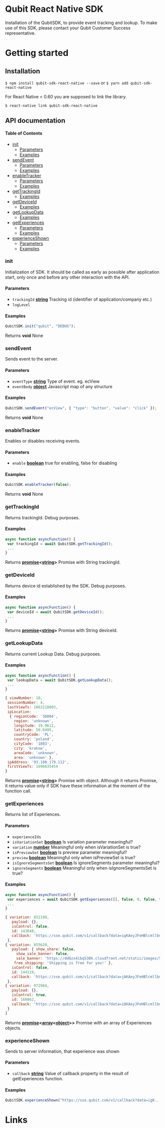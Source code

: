 # Qubit React Native SDK

Installation of the QubitSDK, to provide event tracking and lookup. To make use of this SDK, please contact your Qubit Customer Success representative.

# Getting started

## Installation

`$ npm install qubit-sdk-react-native --save`
or
`$ yarn add qubit-sdk-react-native`

For React Native &lt; 0.60 you are supposed to link the library.

`$ react-native link qubit-sdk-react-native`

## API documentation

<!-- Generated by documentation.js. Update this documentation by updating the source code. -->

#### Table of Contents

-   [init](#init)
    -   [Parameters](#parameters)
    -   [Examples](#examples)
-   [sendEvent](#sendevent)
    -   [Parameters](#parameters-1)
    -   [Examples](#examples-1)
-   [enableTracker](#enabletracker)
    -   [Parameters](#parameters-2)
    -   [Examples](#examples-2)
-   [getTrackingId](#gettrackingid)
    -   [Examples](#examples-3)
-   [getDeviceId](#getdeviceid)
    -   [Examples](#examples-4)
-   [getLookupData](#getlookupdata)
    -   [Examples](#examples-5)
-   [getExperiences](#getexperiences)
    -   [Parameters](#parameters-3)
    -   [Examples](#examples-6)
-   [experienceShown](#experienceshown)
    -   [Parameters](#parameters-4)
    -   [Examples](#examples-7)

### init

Initialization of SDK. It should be called as early as possible after application start, only once and before any other interaction with the API.

#### Parameters

-   `trackingId` **[string](https://developer.mozilla.org/docs/Web/JavaScript/Reference/Global_Objects/String)** Tracking id (identifier of application/company etc.)
-   `logLevel`  

#### Examples

```javascript
QubitSDK.init("qubit", "DEBUG");
```

Returns **void** None

### sendEvent

Sends event to the server.

#### Parameters

-   `eventType` **[string](https://developer.mozilla.org/docs/Web/JavaScript/Reference/Global_Objects/String)** Type of event. eg. ecView
-   `eventBody` **[object](https://developer.mozilla.org/docs/Web/JavaScript/Reference/Global_Objects/Object)** Javascript map of any structure

#### Examples

```javascript
QubitSDK.sendEvent("ecView", { "type": "button", "value": "click" });
```

Returns **void** None

### enableTracker

Enables or disables receiving events.

#### Parameters

-   `enable` **[boolean](https://developer.mozilla.org/docs/Web/JavaScript/Reference/Global_Objects/Boolean)** true for enabling, false for disabling

#### Examples

```javascript
QubitSDK.enableTracker(false);
```

Returns **void** None

### getTrackingId

Returns trackingId. Debug purposes.

#### Examples

```javascript
async function asyncFunction() {
 var trackingId = await QubitSDK.getTrackingId();
 ...
}
```

Returns **[promise](https://developer.mozilla.org/docs/Web/JavaScript/Reference/Global_Objects/Promise)&lt;[string](https://developer.mozilla.org/docs/Web/JavaScript/Reference/Global_Objects/String)>** Promise with String trackingId.

### getDeviceId

Returns device id established by the SDK. Debug purposes.

#### Examples

```javascript
async function asyncFunction() {
 var deviceId = await QubitSDK.getDeviceId();
 ...
}
```

Returns **[promise](https://developer.mozilla.org/docs/Web/JavaScript/Reference/Global_Objects/Promise)&lt;[string](https://developer.mozilla.org/docs/Web/JavaScript/Reference/Global_Objects/String)>** Promise with String deviceId.

### getLookupData

Returns current Lookup Data. Debug purposes.

#### Examples

```javascript
async function asyncFunction() {
 var lookupData = await QubitSDK.getLookupData();
 ...
}

{ viewNumber: 10,
 sessionNumber: 4,
 lastViewTs: 1863218003,
 ipLocation:
  { regionCode: '36004',
    region: 'unknown',
    longitude: 19.9612,
    latitude: 50.0495,
    countryCode: 'PL',
    country: 'poland',
    cityCode: '1803',
    city: 'krakow',
    areaCode: 'unknown',
    area: 'unknown' },
 ipAddress: '93.180.179.112',
 firstViewTs: 1696635454
}
```

Returns **[promise](https://developer.mozilla.org/docs/Web/JavaScript/Reference/Global_Objects/Promise)&lt;[string](https://developer.mozilla.org/docs/Web/JavaScript/Reference/Global_Objects/String)>** Promise with object. Although it returns Promise, it returns value only if SDK have these information at the moment of the function call.

### getExperiences

Returns list of Experiences.

#### Parameters

-   `experienceIds`  
-   `isVariationSet` **[boolean](https://developer.mozilla.org/docs/Web/JavaScript/Reference/Global_Objects/Boolean)** Is variation parameter meaningful?
-   `variation` **[number](https://developer.mozilla.org/docs/Web/JavaScript/Reference/Global_Objects/Number)** Meaningful only when isVariationSet is true?
-   `isPreviewSet` **[boolean](https://developer.mozilla.org/docs/Web/JavaScript/Reference/Global_Objects/Boolean)** Is preview parameter meaningful?
-   `preview` **[boolean](https://developer.mozilla.org/docs/Web/JavaScript/Reference/Global_Objects/Boolean)** Meaningful only when isPreviewSet is true?
-   `isIgnoreSegmentsSet` **[boolean](https://developer.mozilla.org/docs/Web/JavaScript/Reference/Global_Objects/Boolean)** Is ignoreSegments parameter meaningful?
-   `ignoreSegments` **[boolean](https://developer.mozilla.org/docs/Web/JavaScript/Reference/Global_Objects/Boolean)** Meaningful only when isIgnoreSegmentsSet is true?

#### Examples

```javascript
async function asyncFunction() {
 var experiences = await QubitSDK.getExperiences([], false, 0, false, false, false, false);
 ...
}

{ variation: 852190,
   payload: {},
   isControl: false,
   id: 143640,
   callback: 'https://sse.qubit.com/v1/callback?data=igKAeyJFeHBlcmllbmNlSWQiOjE0MzY0MCwiSXRlcmF0aW9uARUsMzc2MDY3LCJWYXJpFRUUODUyNzc0HRUUTWFzdGVyATAQODUyMTkBRXBzQ29udHJvbCI6ZmFsc2UsIlRyYWZmaWNBbGxvYwVKTCI6MC40NzUsIlByb2JhYmlsaXR5ARRQODI1NjI2MTk0NTgyNDQ5MSwiUGlkVhkAGFRlbXBsYXQFvwxudWxsBWZMY2tpbmdJZCI6Im1pcXVpZG8iLCIBjQhleHQFFkQ4MmFjYzNiY2FiYmNhYzM2In0='
 },
{ variation: 855620,
   payload: { show_share: false,
     show_sale_banner: false,
     sale_banner: 'https://dd6zx4ibq538k.cloudfront.net/static/images/5010/626263d0b3d3230f4062da1e0d1395ad_1300_554.jpeg',
    free_shipping: 'Shipping is free for you!' },
   isControl: false,
   id: 144119,
   callback: 'https://sse.qubit.com/v1/callback?data=jAKAeyJFeHBlcmllbmNlSWQiOjE0NDExOSwiSXRlcmF0aW9uARUsNDUyOTEwLCJWYXJpFRUYMTAxMDcyMh0WFE1hc3RlcgExmDg1NTYyMCwiSXNDb250cm9sIjpmYWxzZSwiVHJhZmZpY0FsbG9jYQFgSCI6MC4yNSwiUHJvYmFiaWxpdHkBE2A0ODAwMTM4OTg0MjEwNjM3MywiUGlkIjowThoAGFRlbXBsYXQFwQxudWxsBWdMY2tpbmdJZCI6Im1pcXVpZG8iLCIBjghleHQFFkQ4MmFjYzNiY2FiYmNhYzM2In0='
 },
{ variation: 972984,
   payload: {},
   isControl: true,
   id: 160862,
   callback: 'https://sse.qubit.com/v1/callback?data=iQKAeyJFeHBlcmllbmNlSWQiOjE2MDg2MiwiSXRlcmF0aW9uARUsNDM0NjIzLCJWYXJpFRUUOTcyOTg0HRUUTWFzdGVyATARG3BJc0NvbnRyb2wiOnRydWUsIlRyYWZmaWNBbGxvYwVJRCI6MC41LCJQcm9iYWJpbGl0eQESVDAzNjQzMTAyMTQ3MTU5ODkyLCJQaWRaGgAYVGVtcGxhdAW-DG51bGwFZhBja2luZwGLKCJtaXF1aWRvIiwiAYwIZXh0BRZEODJhY2MzYmNhYmJjYWMzNiJ9'
 }
]
```

Returns **[promise](https://developer.mozilla.org/docs/Web/JavaScript/Reference/Global_Objects/Promise)&lt;[array](https://developer.mozilla.org/docs/Web/JavaScript/Reference/Global_Objects/Array)&lt;[object](https://developer.mozilla.org/docs/Web/JavaScript/Reference/Global_Objects/Object)>>** Promise with an array of Experiences objects.

### experienceShown

Sends to server information, that experience was shown

#### Parameters

-   `callback` **[string](https://developer.mozilla.org/docs/Web/JavaScript/Reference/Global_Objects/String)** Value of callback property in the result of getExperiences function.

#### Examples

```javascript
QubitSDK.experienceShown("https://sse.qubit.com/v1/callback?data=igK....n0=");
```

# Links
